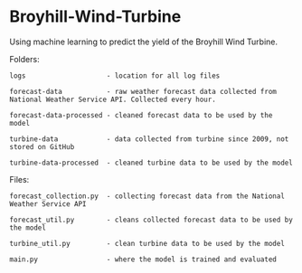 # Broyhill-Wind-Turbine
Using machine learning to predict the yield of the Broyhill Wind Turbine. 

Folders:

    logs                    - location for all log files

    forecast-data           - raw weather forecast data collected from National Weather Service API. Collected every hour.

    forecast-data-processed - cleaned forecast data to be used by the model

    turbine-data            - data collected from turbine since 2009, not stored on GitHub

    turbine-data-processed  - cleaned turbine data to be used by the model


Files:

    forecast_collection.py  - collecting forecast data from the National Weather Service API

    forecast_util.py        - cleans collected forecast data to be used by the model

    turbine_util.py         - clean turbine data to be used by the model

    main.py                 - where the model is trained and evaluated